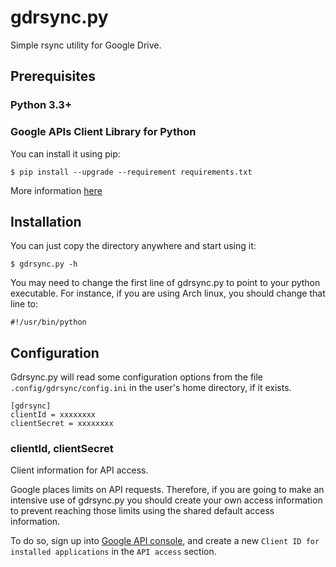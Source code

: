 # gdrsync.py

Simple rsync utility for Google Drive.

## Prerequisites

### Python 3.3+

### Google APIs Client Library for Python

You can install it using pip:

    $ pip install --upgrade --requirement requirements.txt

More information [here](https://developers.google.com/docs/api/quickstart/python#step_2_install_the_google_client_library)

## Installation

You can just copy the directory anywhere and start using it:

    $ gdrsync.py -h

You may need to change the first line of gdrsync.py to point to your python
executable. For instance, if you are using Arch linux, you should change that
line to:

    #!/usr/bin/python

## Configuration

Gdrsync.py will read some configuration options from the file `.config/gdrsync/config.ini` in
the user's home directory, if it exists.

    [gdrsync]
    clientId = xxxxxxxx
    clientSecret = xxxxxxxx

### clientId, clientSecret

Client information for API access.

Google places limits on API requests. Therefore, if you are going to make an
intensive use of gdrsync.py you should create your own access information to
prevent reaching those limits using the shared default access information.

To do so, sign up into
[Google API console](http://code.google.com/apis/console), and create a new
`Client ID for installed applications` in the `API access` section.
